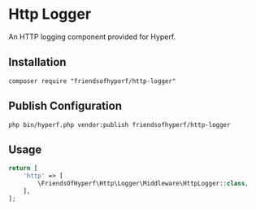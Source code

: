 # Http Logger

An HTTP logging component provided for Hyperf.

## Installation

```shell
composer require "friendsofhyperf/http-logger"
```

## Publish Configuration

```shell
php bin/hyperf.php vendor:publish friendsofhyperf/http-logger
```

## Usage

```php
return [
    'http' => [
        \FriendsOfHyperf\Http\Logger\Middleware\HttpLogger::class,
    ],
];
```